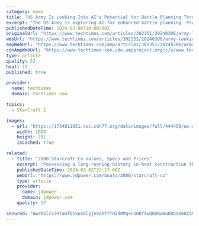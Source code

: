 ```yaml
---
category: news
title: "US Army Is Looking Into AI's Potential for Battle Planning Through Starcraft II"
excerpt: "The US Army is exploring AI for enhanced battle planning. Promising results in simulated scenarios raise cautious optimism amid ethical and practical concerns."
publishedDateTime: 2024-03-06T10:00:00Z
originalUrl: "https://www.techtimes.com/articles/302351/20240306/army-looking-ais-potential-battle-planning-through-starcraft-ii.htm"
webUrl: "https://www.techtimes.com/articles/302351/20240306/army-looking-ais-potential-battle-planning-through-starcraft-ii.htm"
ampWebUrl: "https://www.techtimes.com/amp/articles/302351/20240306/army-looking-ais-potential-battle-planning-through-starcraft-ii.htm"
cdnAmpWebUrl: "https://www-techtimes-com.cdn.ampproject.org/c/s/www.techtimes.com/amp/articles/302351/20240306/army-looking-ais-potential-battle-planning-through-starcraft-ii.htm"
type: article
quality: 53
heat: 73
published: true

provider:
  name: techtimes
  domain: techtimes.com

topics:
  - StarCraft 2

images:
  - url: "https://1734811051.rsc.cdn77.org/data/images/full/444458/us-army.jpg"
    width: 1024
    height: 701
    isCached: true

related:
  - title: "2000 Starcraft Co Values, Specs and Prices"
    excerpt: "Possessing a long-running history in boat construction that reaches back to 1903, Starcraft is experienced in building boats with aluminum and fiberglass hulls. Starcraft produces a wide range of watercraft, offering a diverse assortment of fishing ..."
    publishedDateTime: 2024-03-02T22:17:00Z
    webUrl: "https://www.jdpower.com/boats/2000/starcraft-co"
    type: article
    provider:
      name: jdpower
      domain: jdpower.com
    quality: 17

secured: "AwrKalrvJHtamfO1vuSSlyje4ZXtYTHid0Mq+CnH8T4wQ6D8wNu8RbVXm8ZSM4JmPmQnepG77COisbSIF+rNuaR982yZzOcpuo/9otY7MuNIROWynY+JLdFdeVxRNoqPyEJAWVSL9RMsI/oGAoKdyf6UaehOfQnMi+0EFLxCR25z6Gj3DopeDv9gGZrMn33BHOAVoheX1zK1ix30xGv+0Y26FlGv0UUNBktFjqgzN0l+J/U8P1Q8QPIxIcI1Oxpd3JJ+peRx9yx6wGwE/1EkEjDBdrJxS6sawvXRySjoDLhMn9Xiu0qDe41gLP0qTt1KKqczF3aq3sY/qBTkPpef7OfRGVswAXvgg7rWBcHEZ+g=;OL+VF0AfRo7EUbecAqewLg=="
---
```


